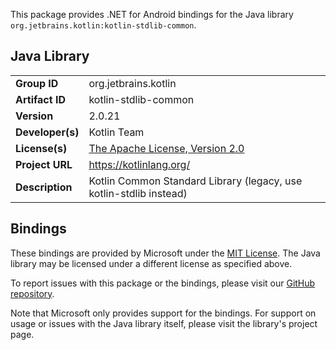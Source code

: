 This package provides .NET for Android bindings for the Java library `org.jetbrains.kotlin:kotlin-stdlib-common`.

## Java Library

| | |
|-|-|
| **Group ID** | org.jetbrains.kotlin |
| **Artifact ID** | kotlin-stdlib-common |
| **Version** | 2.0.21 |
| **Developer(s)** | Kotlin Team |
| **License(s)** | [The Apache License, Version 2.0](http://www.apache.org/licenses/LICENSE-2.0.txt) |
| **Project URL** | https://kotlinlang.org/ |
| **Description** | Kotlin Common Standard Library (legacy, use kotlin-stdlib instead) |

## Bindings

These bindings are provided by Microsoft under the [MIT License](https://opensource.org/licenses/MIT). The Java
library may be licensed under a different license as specified above.

To report issues with this package or the bindings, please visit our [GitHub repository](https://aka.ms/android-libraries).

Note that Microsoft only provides support for the bindings. For support on
usage or issues with the Java library itself, please visit the library's project page.
